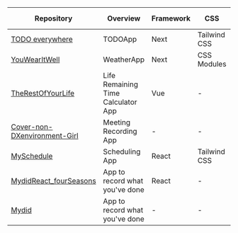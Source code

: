 | Repository                                                                             | Overview                           | Framework | CSS          | API                       | Creation Date |
| -------------------------------------------------------------------------------------- | ---------------------------------- | --------- | ------------ | ------------------------- | ------------- |
| [TODO everywhere](https://github.com/mari2t/todo-everywhere)                           | TODOApp                            | Next      | Tailwind CSS | OpenWether,Maps Embed API | 2023/7/9      |
| [YouWearItWell](https://github.com/mari2t/YouWearItWell)                               | WeatherApp                         | Next      | CSS Modules  | OpenWetherAPI             | 2023/5/31     |
| [TheRestOfYourLife](https://github.com/mari2t/TheRestOfYourLife)                       | Life Remaining Time Calculator App | Vue       | \-           | \-                        | 2023/5/4      |
| [Cover-non-DXenvironment-Girl](https://github.com/mari2t/Cover-non-DXenvironment-Girl) | Meeting Recording App              | \-        | \-           | \-                        | 2023/3/11     |
| [MySchedule](https://github.com/mari2t/MySchedule)                                     | Scheduling App                     | React     | Tailwind CSS | \-                        | 2023/1/29     |
| [MydidReact_fourSeasons](https://github.com/mari2t/MydidReact_fourSeasons)             | App to record what you've done     | React     | \-           | \-                        | 2023/1/3      |
| [Mydid](https://github.com/mari2t/Mydid)                                               | App to record what you've done     | \-        | \-           | \-                        | 2022/12/12    |
